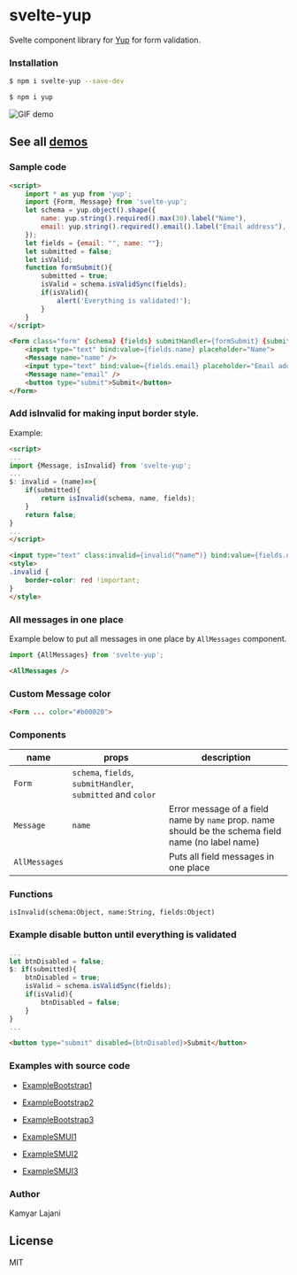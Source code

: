 # svelte-yup

Svelte component library for [Yup](https://www.npmjs.com/package/yup) for form validation.

### Installation

```sh
$ npm i svelte-yup --save-dev
```
```sh
$ npm i yup
```
![GIF demo](https://raw.githubusercontent.com/KamyarLajani/svelte-yup/master/demo1.gif)

## See all [demos](https://svelte-yup.netlify.app/)


### Sample code

```html
<script>
    import * as yup from 'yup';
    import {Form, Message} from 'svelte-yup';
    let schema = yup.object().shape({
        name: yup.string().required().max(30).label("Name"),
        email: yup.string().required().email().label("Email address"),
    });
    let fields = {email: "", name: ""};
    let submitted = false;
    let isValid;
    function formSubmit(){
        submitted = true;
        isValid = schema.isValidSync(fields);
        if(isValid){
            alert('Everything is validated!');
        }
    }
</script>

<Form class="form" {schema} {fields} submitHandler={formSubmit} {submitted}>
    <input type="text" bind:value={fields.name} placeholder="Name">
    <Message name="name" />
    <input type="text" bind:value={fields.email} placeholder="Email address">
    <Message name="email" />
    <button type="submit">Submit</button>
</Form>


```
### Add isInvalid for making input border style.
Example:

```html
<script>
...
import {Message, isInvalid} from 'svelte-yup';
...
$: invalid = (name)=>{
    if(submitted){
        return isInvalid(schema, name, fields);
    }
    return false;
}
...
</script>

```

```html
<input type="text" class:invalid={invalid("name")} bind:value={fields.name} placeholder="Name">
<style>
.invalid {
    border-color: red !important;
}
</style>
```
### All messages in one place
Example below to put all messages in one place by `AllMessages` component.
```js
import {AllMessages} from 'svelte-yup';
```
```html
<AllMessages />
```
### Custom Message color
```html
<Form ... color="#b00020">
```
### Components

| name | props | description |
| ------ | ------ | ------------- |
| `Form` | `schema`, `fields`, `submitHandler`, `submitted` and `color` |  |
| `Message` | `name` | Error message of a field name by `name` prop. name should be the schema field name (no label name)
| `AllMessages` |  | Puts all field messages in one place |

### Functions

`isInvalid(schema:Object, name:String, fields:Object)` 

### Example disable button until everything is validated

```js
...
let btnDisabled = false;
$: if(submitted){
    btnDisabled = true;
    isValid = schema.isValidSync(fields);
    if(isValid){
        btnDisabled = false;
    }
}
...
```

```html
<button type="submit" disabled={btnDisabled}>Submit</button>
```
### Examples with source code
 - [ExampleBootstrap1](https://github.com/KamyarLajani/svelte-yup/blob/master/src/examples/ExampleBootstrap1.svelte)
 -  [ExampleBootstrap2](https://github.com/KamyarLajani/svelte-yup/blob/master/src/examples/ExampleBootstrap2.svelte)
 -  [ExampleBootstrap3](https://github.com/KamyarLajani/svelte-yup/blob/master/src/examples/ExampleBootstrap3.svelte)

 - [ExampleSMUI1](https://github.com/KamyarLajani/svelte-yup/blob/master/src/examples/ExampleSMUI1.svelte)
  - [ExampleSMUI2](https://github.com/KamyarLajani/svelte-yup/blob/master/src/examples/ExampleSMUI2.svelte)
  - [ExampleSMUI3](https://github.com/KamyarLajani/svelte-yup/blob/master/src/examples/ExampleSMUI3.svelte)

### Author
Kamyar Lajani

License
----

MIT

